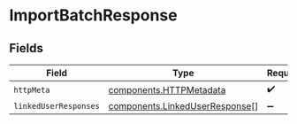 # ImportBatchResponse


## Fields

| Field                                                                            | Type                                                                             | Required                                                                         | Description                                                                      |
| -------------------------------------------------------------------------------- | -------------------------------------------------------------------------------- | -------------------------------------------------------------------------------- | -------------------------------------------------------------------------------- |
| `httpMeta`                                                                       | [components.HTTPMetadata](../../models/components/httpmetadata.md)               | :heavy_check_mark:                                                               | N/A                                                                              |
| `linkedUserResponses`                                                            | [components.LinkedUserResponse](../../models/components/linkeduserresponse.md)[] | :heavy_minus_sign:                                                               | N/A                                                                              |